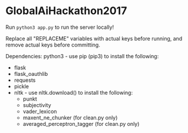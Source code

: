 # GlobalAiHackathon2017

Run `python3 app.py` to run the server locally!

Replace all "REPLACEME" variables with actual keys before running, and remove actual keys before committing.

Dependencies:
python3 - use pip (pip3) to install the following:
- flask
- flask_oauthlib
- requests
- pickle
- nltk - use nltk.download() to install the following: 
    - punkt
    - subjectivity
    - vader_lexicon
    - maxent_ne_chunker (for clean.py only)
    - averaged_perceptron_tagger (for clean.py only)
